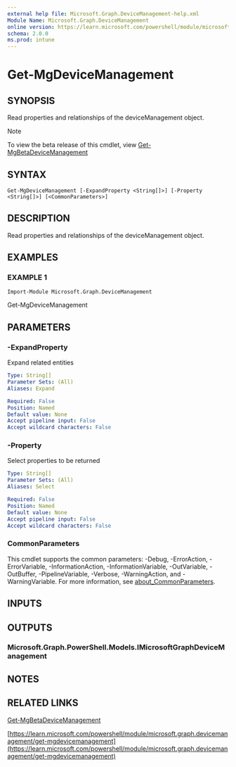 ```yaml
---
external help file: Microsoft.Graph.DeviceManagement-help.xml
Module Name: Microsoft.Graph.DeviceManagement
online version: https://learn.microsoft.com/powershell/module/microsoft.graph.devicemanagement/get-mgdevicemanagement
schema: 2.0.0
ms.prod: intune
---
```


# Get-MgDeviceManagement

## SYNOPSIS
Read properties and relationships of the deviceManagement object.

> [!NOTE]
> To view the beta release of this cmdlet, view [Get-MgBetaDeviceManagement](/powershell/module/Microsoft.Graph.Beta.DeviceManagement/Get-MgBetaDeviceManagement?view=graph-powershell-beta)

## SYNTAX

```
Get-MgDeviceManagement [-ExpandProperty <String[]>] [-Property <String[]>] [<CommonParameters>]
```

## DESCRIPTION
Read properties and relationships of the deviceManagement object.

## EXAMPLES

### EXAMPLE 1
```
Import-Module Microsoft.Graph.DeviceManagement
```

Get-MgDeviceManagement

## PARAMETERS

### -ExpandProperty
Expand related entities

```yaml
Type: String[]
Parameter Sets: (All)
Aliases: Expand

Required: False
Position: Named
Default value: None
Accept pipeline input: False
Accept wildcard characters: False
```

### -Property
Select properties to be returned

```yaml
Type: String[]
Parameter Sets: (All)
Aliases: Select

Required: False
Position: Named
Default value: None
Accept pipeline input: False
Accept wildcard characters: False
```

### CommonParameters
This cmdlet supports the common parameters: -Debug, -ErrorAction, -ErrorVariable, -InformationAction, -InformationVariable, -OutVariable, -OutBuffer, -PipelineVariable, -Verbose, -WarningAction, and -WarningVariable. For more information, see [about_CommonParameters](http://go.microsoft.com/fwlink/?LinkID=113216).

## INPUTS

## OUTPUTS

### Microsoft.Graph.PowerShell.Models.IMicrosoftGraphDeviceManagement
## NOTES

## RELATED LINKS
[Get-MgBetaDeviceManagement](/powershell/module/Microsoft.Graph.Beta.DeviceManagement/Get-MgBetaDeviceManagement?view=graph-powershell-beta)

[https://learn.microsoft.com/powershell/module/microsoft.graph.devicemanagement/get-mgdevicemanagement](https://learn.microsoft.com/powershell/module/microsoft.graph.devicemanagement/get-mgdevicemanagement)

